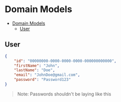 # Domain Models

- [Domain Models](#domain-models)
	- [User](#user)

## User

```json
{
	"id": "00000000-0000-0000-0000-000000000000",
	"firstName": "John",
	"lastName": "Doe",
	"email": "JohnDoe@gmail.com",
	"password": "Password123"
}
```

>Note: Passwords shouldn't be laying like this